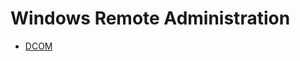Windows Remote Administration
=============================

- [DCOM](RemoteAdministration/Dcom.md)

